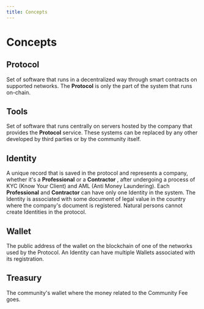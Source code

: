 ```yaml
---
title: Concepts
---
```


# Concepts

## Protocol
Set of software that runs in a decentralized way through smart contracts on supported networks. The **Protocol** is only the part of the system that runs on-chain.

## Tools
Set of software that runs centrally on servers hosted by the company that provides the **Protocol** service. These systems can be replaced by any other developed by third parties or by the community itself.

## Identity
A unique record that is saved in the protocol and represents a company, whether it's a **Professional** or a **Contractor** , after undergoing a process of KYC (Know Your Client) and AML (Anti Money Laundering). Each **Professional** and **Contractor** can have only one Identity in the system. The Identity is associated with some document of legal value in the country where the company's document is registered. Natural persons cannot create Identities in the protocol.

## Wallet
The public address of the wallet on the blockchain of one of the networks used by the Protocol. An Identity can have multiple Wallets associated with its registration.

## Treasury
The community's wallet where the money related to the Community Fee goes.